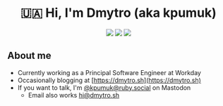 <h1 align="center">🇺🇦 Hi, I'm Dmytro (aka kpumuk)</h1>

<div align="center">
  <a href="https://ruby.social/@kpumuk"><img src="https://img.shields.io/mastodon/follow/109263443718869612?color=6364ff&domain=https%3A%2F%2Fruby.social&label=Mastodon&logo=mastodon&logoColor=fff&style=flat-square"></a>
  <a href="https://twitter.com/kpumuk"><img src="https://img.shields.io/badge/testing-%E2%88%9E-blue?style=flat-square&logo=x&logoColor=fff&label=Not%20Twitter&color=1da1f2"></a>
  <a href="https://github.com/kpumuk"><img src="https://img.shields.io/github/followers/kpumuk?color=f5f5f5&label=GitHub&logo=github&logoColor=fff&style=flat-square"></a>
</div>

## About me

* Currently working as a Principal Software Engineer at Workday
* Occasionally blogging at [https://dmytro.sh](https://dmytro.sh)
* If you want to talk, I'm [@kpumuk@ruby.social](https://ruby.social/@kpumuk) on Mastodon
  * Email also works [hi@dmytro.sh](mailto:hi@dmytro.sh)
